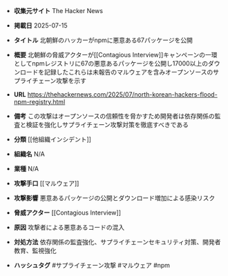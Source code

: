 - **収集元サイト**
The Hacker News

- **掲載日**
2025-07-15

- **タイトル**
北朝鮮のハッカーがnpmに悪意ある67パッケージを公開

- **概要**
北朝鮮の脅威アクターが[[Contagious Interview]]キャンペーンの一環としてnpmレジストリに67の悪意あるパッケージを公開し17000以上のダウンロードを記録したこれらは未報告のマルウェアを含みオープンソースのサプライチェーン攻撃を示す

- **URL**
https://thehackernews.com/2025/07/north-korean-hackers-flood-npm-registry.html

- **備考**
この攻撃はオープンソースの信頼性を脅かすため開発者は依存関係の監査と検証を強化しサプライチェーン攻撃対策を徹底すべきである

- **分類**
[[他組織インシデント]]

- **組織名**
N/A

- **業種**
N/A

- **攻撃手口**
[[マルウェア]]

- **攻撃影響**
悪意あるパッケージの公開とダウンロード増加による感染リスク

- **脅威アクター**
[[Contagious Interview]]

- **原因**
攻撃者による悪意あるコードの混入

- **対処方法**
依存関係の監査強化、サプライチェーンセキュリティ対策、開発者教育、監視強化

- **ハッシュタグ**
#サプライチェーン攻撃 #マルウェア #npm
